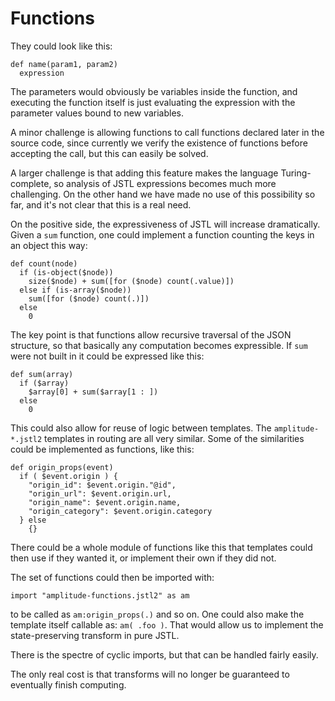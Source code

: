 
# Functions

They could look like this:

```
def name(param1, param2)
  expression
```

The parameters would obviously be variables inside the function, and
executing the function itself is just evaluating the expression with
the parameter values bound to new variables.

A minor challenge is allowing functions to call functions declared
later in the source code, since currently we verify the existence of
functions before accepting the call, but this can easily be solved.

A larger challenge is that adding this feature makes the language
Turing-complete, so analysis of JSTL expressions becomes much more
challenging. On the other hand we have made no use of this possibility
so far, and it's not clear that this is a real need.

On the positive side, the expressiveness of JSTL will increase
dramatically. Given a `sum` function, one could implement a function
counting the keys in an object this way:

```
def count(node)
  if (is-object($node))
    size($node) + sum([for ($node) count(.value)])
  else if (is-array($node))
    sum([for ($node) count(.)])
  else
    0
```

The key point is that functions allow recursive traversal of the JSON
structure, so that basically any computation becomes expressible. If
`sum` were not built in it could be expressed like this:

```
def sum(array)
  if ($array)
    $array[0] + sum($array[1 : ])
  else
    0
```

This could also allow for reuse of logic between templates. The
`amplitude-*.jstl2` templates in routing are all very similar.  Some
of the similarities could be implemented as functions, like this:

```
def origin_props(event)
  if ( $event.origin ) {
    "origin_id": $event.origin."@id",
    "origin_url": $event.origin.url,
    "origin_name": $event.origin.name,
    "origin_category": $event.origin.category
  } else
    {}
```

There could be a whole module of functions like this that templates
could then use if they wanted it, or implement their own if they did
not.

The set of functions could then be imported with:

```
import "amplitude-functions.jstl2" as am
```

to be called as `am:origin_props(.)` and so on. One could also make
the template itself callable as: `am( .foo )`. That would allow us to
implement the state-preserving transform in pure JSTL.

There is the spectre of cyclic imports, but that can be handled fairly
easily.

The only real cost is that transforms will no longer be guaranteed to
eventually finish computing.